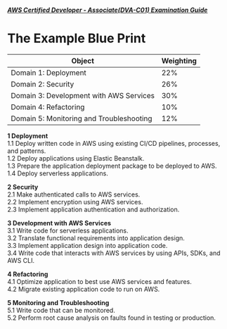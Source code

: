 ##### [AWS Certified Developer - Associate(DVA-C01) Examination Guide](https://d1.awsstatic.com/training-and-certification/docs-dev-associate/AWS_Certified_Developer_Associate-Exam_Guide_EN_1.4.pdf)
 
# The Example Blue Print

| Object                 | Weighting |
| ---------------------- | --------- |
| Domain 1: Deployment   | 22%       |
| Domain 2: Security     | 26%       |
| Domain 3: Development with AWS Services | 30% |
| Domain 4: Refactoring  | 10%       |
| Domain 5: Monitoring and Troubleshooting  | 12% |

**1 Deployment**   
1.1 Deploy written code in AWS using existing CI/CD pipelines, processes, and patterns.  
1.2 Deploy applications using Elastic Beanstalk.  
1.3 Prepare the application deployment package to be deployed to AWS.   
1.4 Deploy serverless applications.
  
**2 Security**   
2.1 Make authenticated calls to AWS services.   
2.2 Implement encryption using AWS services.   
2.3 Implement application authentication and authorization.
  
**3 Development with AWS Services**   
3.1 Write code for serverless applications.  
3.2 Translate functional requirements into application design.  
3.3 Implement application design into application code.  
3.4 Write code that interacts with AWS services by using APIs, SDKs, and AWS CLI.
  
**4 Refactoring**   
4.1 Optimize application to best use AWS services and features.  
4.2 Migrate existing application code to run on AWS.
  
**5 Monitoring and Troubleshooting**   
5.1 Write code that can be monitored.  
5.2 Perform root cause analysis on faults found in testing or production.  
